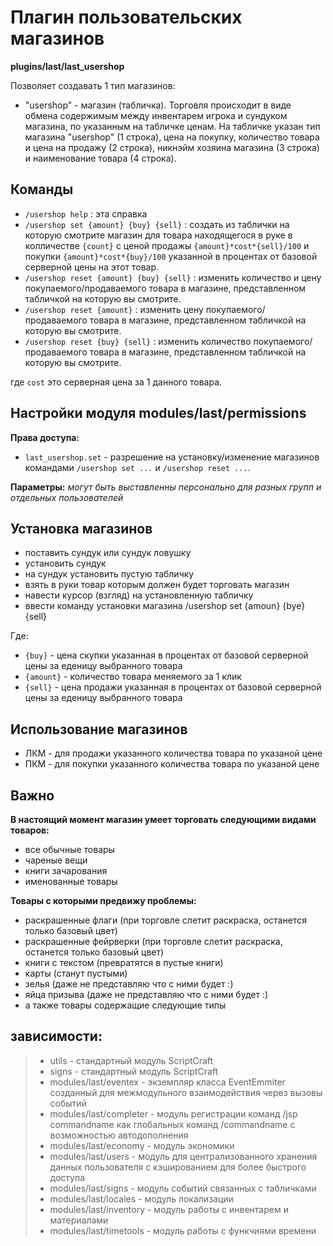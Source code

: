 <!-- TITLE: Пользовательские Магазины -->
<!-- SUBTITLE: Описание плагина пользовательских магазинов-->

# Плагин пользовательских магазинов
**plugins/last/last_usershop**

Позволяет создавать 1 тип магазинов:
- "usershop" - магазин (табличка). Торговля происходит в виде обмена содержимым между инвентарем игрока и сундуком магазина, по указанным на табличке ценам. На табличке указан тип магазина "usershop" (1 строка), цена на покупку, количество товара  и цена на продажу (2 строка), никнэйм хозяина магазина (3 строка) и наименование товара (4 строка).             

## Команды
- `/usershop help` : эта справка
- `/usershop set {amount} {buy} {sell}` : создать из таблички на которую смотрите магазин для товара находящегося в руке в колличестве `{count}` с ценой продажы `{amount}*cost*{sell}/100` и покупки `{amount}*cost*{buy}/100` указанной в процентах от базовой серверной цены на этот товар.
- `/usershop reset {amount} {buy} {sell}` : изменить количество и цену покупаемого/продаваемого товара в магазине, представленном табличкой на которую вы смотрите.
- `/usershop reset {amount}` : изменить цену покупаемого/продаваемого товара в магазине, представленном табличкой на которую вы смотрите.
- `/usershop reset {buy} {sell}` : изменить количество покупаемого/продаваемого товара в магазине, представленном табличкой на которую вы смотрите.

где `cost` это серверная цена за 1 данного товара.

## Настройки модуля modules/last/permissions

**Права доступа:**
- `last_usershop.set` - разрешение на установку/изменение магазинов командами `/usershop set ...` и `/usershop reset ...`.

**Параметры:** *могут быть выставленны персонально для разных групп и отдельных пользователей*

## Установка магазинов
 - поставить сундук или сундук ловушку
 - установить сундук
 - на сундук установить пустую табличку
 - взять в руки товар которым должен будет торговать магазин
 - навести курсор (взгляд) на установленную табличку
 - ввести команду установки магазина /usershop set {amoun} {bye} {sell}

Где:
- `{buy}` - цена скупки указанная в процентах от базовой серверной цены за еденицу выбранного товара
- `{amount}` - количество товара меняемого за 1 клик
- `{sell}` - цена продажи указанная в процентах от базовой серверной цены за еденицу выбранного товара

## Использование магазинов
 - ЛКМ - для продажи указанного количества товара по указаной цене 
 - ПКМ - для покупки указанного количества товара по указаной цене 

## Важно
 
**В настоящий момент магазин умеет торговать следующими видами товаров:**
 - все обычные товары
 - чареные вещи
 - книги зачарования
 - именованные товары
 
**Товары с которыми предвижу проблемы:**
 - раскрашенные флаги (при торговле слетит раскраска, останется только базовый цвет)
 - раскрашенные фейрверки (при торговле слетит раскраска, останется только базовый цвет)
 - книги с текстом (превратятся в пустые книги)
 - карты (станут пустыми)
 - зелья (даже не представляю что с ними будет :)
 - яйца призыва (даже не представляю что с ними будет :)
 - а также товары содержащие следующие типы 

## зависимости:
> - utils - стандартный модуль ScriptCraft
> - signs - стандартный модуль ScriptCraft
> - modules/last/eventex     - экземпляр класса EventEmmiter созданный для межмодульного взаимодействия через вызовы событий
> - modules/last/completer   - модуль регистрации команд /jsp commandname как глобальных команд /commandname с возможностью автодополнения
> - modules/last/economy     - модуль экономики
> - modules/last/users       - модуль для централизованного хранения данных пользователя с кэшированием для более быстрого доступа
> - modules/last/signs       - модуль событий связанных с табличками
> - modules/last/locales     - модуль локализации
> - modules/last/inventory   - модуль работы с инвентарем и материалами
> - modules/last/timetools           - модуль работы с функчиями времени
